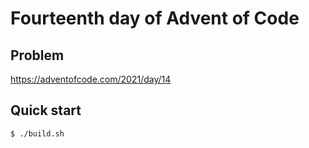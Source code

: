 # Fourteenth day of Advent of Code

## Problem
<https://adventofcode.com/2021/day/14>

## Quick start
```console
$ ./build.sh
```
